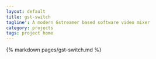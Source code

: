 ```yaml
---
layout: default
title: gst-switch
tagline': A modern Gstreamer based software video mixer
category: projects
tags: project home
---
```


<div class="col-sm-12">
  <div class="panel panel-default">
    <span class="edit-link pull-right">
      <a href="{% edit_url pages/gst-switch.md %}" target="_blank">
        <i class="fa fa-edit"></i>
      </a>
    </span> 
    <div class="panel-body">
      {% markdown pages/gst-switch.md %}
    </div>
  </div>
</div>